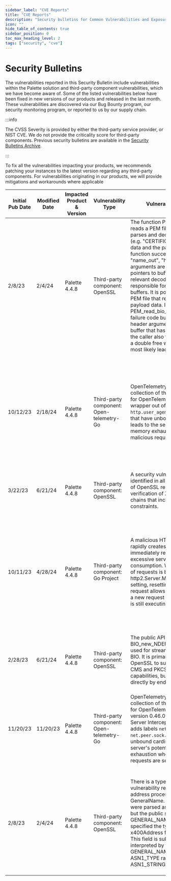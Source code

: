 ```yaml
---
sidebar_label: "CVE Reports"
title: "CVE Reports"
description: "Security bulletins for Common Vulnerabilities and Exposures (CVEs) related to Palette"
icon: ""
hide_table_of_contents: true
sidebar_position: 0
toc_max_heading_level: 2
tags: ["security", "cve"]
---
```


# Security Bulletins

The vulnerabilities reported in this Security Bulletin include vulnerabilities within the Palette solution and
third-party component vulnerabilities, which we have become aware of. Some of the listed vulnerabilities below have been
fixed in new versions of our products and released in the last month. These vulnerabilities are discovered via our Bug
Bounty program, our security monitoring program, or reported to us by our supply chain.

:::info

The CVSS Severity is provided by either the third-party service provider, or NIST CVE. We do not provide the criticality
score for third-party components. Previous security bulletins are available in the
[Security Bulletins Archive](../unlisted/cve-reports.md).

:::

To fix all the vulnerabilities impacting your products, we recommends patching your instances to the latest version
regarding any third-party components. For vulnerabilities originating in our products, we will provide mitigations and
workarounds where applicable

<!-- prettier-ignore-start -->
| Initial Pub Date | Modified Date | Impacted Product & Version | Vulnerability Type                        | Vulnerability Summary                                                                                                                                                                                                                                                                                                                                                                                                                                                                                                                                                                                                                                                                                                     | CVE ID                                                            | CVSS Severity                                          | Impact                                                                                                                                                                                                   |
|------------------|---------------|----------------------------|-------------------------------------------|---------------------------------------------------------------------------------------------------------------------------------------------------------------------------------------------------------------------------------------------------------------------------------------------------------------------------------------------------------------------------------------------------------------------------------------------------------------------------------------------------------------------------------------------------------------------------------------------------------------------------------------------------------------------------------------------------------------------------|-------------------------------------------------------------------|--------------------------------------------------------|----------------------------------------------------------------------------------------------------------------------------------------------------------------------------------------------------------|
| 2/8/23           | 2/4/24        | Palette 4.4.8              | Third-party component: OpenSSL            | The function PEM_read_bio_ex() reads a PEM file from a BIO and parses and decodes the "name" (e.g. "CERTIFICATE"), any header data and the payload data. If the function succeeds then the "name_out", "header" and "data" arguments are populated with pointers to buffers containing the relevant decoded data. The caller is responsible for freeing those buffers. It is possible to construct a PEM file that results in 0 bytes of payload data. In this case PEM_read_bio_ex() will return a failure code but will populate the header argument with a pointer to a buffer that has already been freed. If the caller also frees this buffer then a double free will occur. This will most likely lead to a crash. | [CVE-2022-4450](https://nvd.nist.gov/vuln/detail/CVE-2022-4450)   | [7.5](https://nvd.nist.gov/vuln/detail/CVE-2022-4450)  |                                                                                                                                                                                                          |
| 10/12/23         | 2/18/24       | Palette 4.4.8              | Third-party component: Open-telemetry-Go  | OpenTelemetry-Go Contrib is a collection of third-party packages for OpenTelemetry-Go. A handler wrapper out of the box adds labels `http.user_agent` and `http.method` that have unbound cardinality. It leads to the server's potential memory exhaustion when many malicious requests are sent to it.                                                                                                                                                                                                                                                                                                                                                                                                                  | [CVE-2023-45142](https://nvd.nist.gov/vuln/detail/CVE-2023-45142) | [7.5](https://nvd.nist.gov/vuln/detail/CVE-2023-45142) | CVE exists in k8s version 1.28.11.  For customer workload clusters, workaround is to use k8s version 1.29+ For Palette Self Hosted cluster, a future release will upgrade to 1.29+.                      |
| 3/22/23          | 6/21/24       | Palette 4.4.8              | Third-party component: OpenSSL            | A security vulnerability has been identified in all supported versions of OpenSSL related to the verification of X.509 certificate chains that include policy constraints.                                                                                                                                                                                                                                                                                                                                                                                                                                                                                                                                                | [CVE-2023-0464](https://nvd.nist.gov/vuln/detail/CVE-2023-0464)   | [7.5](https://nvd.nist.gov/vuln/detail/CVE-2023-0464)  |                                                                                                                                                                                                          |
| 10/11/23         | 4/28/24       | Palette 4.4.8              | Third-party component:  Go Project        | A malicious HTTP/2 client which rapidly creates requests and immediately resets them can cause excessive server resource consumption. While the total number of requests is bounded by the http2.Server.MaxConcurrentStreams setting, resetting an in-progress request allows the attacker to create a new request while the existing one is still executing.                                                                                                                                                                                                                                                                                                                                                             | [CVE-2023-39325](https://nvd.nist.gov/vuln/detail/CVE-2023-39325) | [7.5](https://nvd.nist.gov/vuln/detail/CVE-2023-39325) | CVE exists in coredns that’s being used in k8s 1.28.11.  For customer workload clusters, workaround is to use k8s version 1.29+ For Palette Self Hosted cluster, a future release will upgrade to 1.29+. |
| 2/28/23          | 6/21/24       | Palette 4.4.8              | Third-party component: OpenSSL            | The public API function BIO_new_NDEF is a helper function used for streaming ASN.1 data via a BIO. It is primarily used internally to OpenSSL to support the SMIME, CMS and PKCS7 streaming capabilities, but may also be called directly by end user applications.                                                                                                                                                                                                                                                                                                                                                                                                                                                       | [CVE-2023-0215](https://nvd.nist.gov/vuln/detail/CVE-2023-0215)   | [7.5](https://nvd.nist.gov/vuln/detail/CVE-2023-0215)  |                                                                                                                                                                                                          |
| 11/20/23         | 11/20/23      | Palette 4.4.8              |  Third-party component: Open-telemetry-Go | OpenTelemetry-Go Contrib is a collection of third-party packages for OpenTelemetry-Go. Prior to version 0.46.0, the grpc Unary Server Interceptor out of the box adds labels `net.peer.sock.addr` and `net.peer.sock.port` that have unbound cardinality. It leads to the server's potential memory exhaustion when many malicious requests are sent.                                                                                                                                                                                                                                                                                                                                                                     | [CVE-2023-47108](https://nvd.nist.gov/vuln/detail/CVE-2023-47108) | [7.5](https://nvd.nist.gov/vuln/detail/CVE-2023-47108) | CVE exists in vsphere-csi 3.2.0, and kube-controller-manaer version 1.28.11.  Impacts all vsphere clusters. There is no workaround.                                                                      |
| 2/8/23           | 2/4/24        | Palette 4.4.8              | Third-party component: OpenSSL            | There is a type confusion vulnerability relating to X.400 address processing inside an X.509 GeneralName. X.400 addresses were parsed as an ASN1_STRING but the public structure definition for GENERAL_NAME incorrectly specified the type of the x400Address field as ASN1_TYPE. This field is subsequently interpreted by the OpenSSL function GENERAL_NAME_cmp as an ASN1_TYPE rather than an ASN1_STRING.                                                                                                                                                                                                                                                                                                            | [CVE-2023-0286](https://nvd.nist.gov/vuln/detail/CVE-2023-0286)   | [7.4](https://nvd.nist.gov/vuln/detail/CVE-2023-0286)  | This is a false positive reported by twistlock only. We have confirmed this CVE is fixed in the FIPS openSSL version that’s being used in VerteX.                                                        |
<!-- prettier-ignore-end -->
